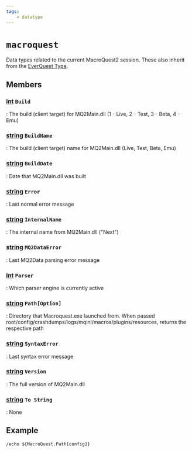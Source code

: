 ```yaml
---
tags:
    - datatype
---
```

# `macroquest`

Data types related to the current MacroQuest2 session.  These also inherit from the [EverQuest Type](datatype-everquest.md).

## Members

### [int][int] `Build`

:   The build (client target) for MQ2Main.dll (1 - Live, 2 - Test, 3 - Beta, 4 - Emu)

### [string][string] `BuildName`

:   The build (client target) name for MQ2Main.dll (Live, Test, Beta, Emu)

### [string][string] `BuildDate`

:   Date that MQ2Main.dll was built

### [string][string] `Error`

:   Last normal error message

### [string][string] `InternalName`

:   The internal name from MQ2Main.dll ("Next")

### [string][string] `MQ2DataError`

:   Last MQ2Data parsing error message

### [int][int] `Parser`

:   Which parser engine is currently active

### [string][string] `Path[Option]`

:   Directory that Macroquest.exe launched from.  When passed root/config/crashdumps/logs/mqini/macros/plugins/resources, returns the respective path

### [string][string] `SyntaxError`

:   Last syntax error message

### [string][string] `Version`

:   The full version of MQ2Main.dll

### [string][string] `To String`

:   None


## Example

```
/echo ${MacroQuest.Path[config]}
```

[int]: datatype-int.md
[string]: datatype-string.md
[achievementobj]: datatype-achievementobj.md
[bool]: datatype-bool.md
[time]: datatype-time.md
[achievement]: datatype-achievement.md
[achievementcat]: datatype-achievementcat.md
[altability]: datatype-altability.md
[spell]: ../data-types/datatype-spell.md
[bandolieritem]: #bandolieritem-datatype
[int64]: datatype-int64.md
[timestamp]: datatype-timestamp.md
[float]: datatype-float.md
[buff]: datatype-buff.md
[spawn]: datatype-spawn.md
[auratype]: datatype-auratype.md
[item]: datatype-item.md
[worldlocation]: datatype-worldlocation.md
[ticks]: datatype-ticks.md
[fellowship]: datatype-fellowship.md
[strinrg]: datatype-string.md
[xtarget]: datatype-xtarget.md
[dzmember]: datatype-dzmember.md
[window]: datatype-window.md
[zone]: datatype-zone.md
[fellowshipmember]: datatype-fellowshipmember.md
[class]: datatype-class.md
[heading]: datatype-heading.md
[ground]: datatype-ground.md
[inifile]: datatype-inifile.md
[inifilesection]: datatype-inifilesection.md
[inifilesectionkey]: datatype-inifilesectionkey.md
[double]: datatype-double.md
[invslot]: datatype-invslot.md
[augtype]: datatype-augtype.md
[itemspell]: datatype-itemspell.md
[evolving]: datatype-evolving.md
[keyringitem]: datatype-keyringitem.md
